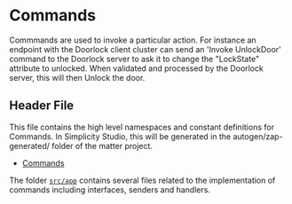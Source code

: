 # Commands

Commmands are used to invoke a particular action. For instance an endpoint with the Doorlock client cluster can send an 'Invoke UnlockDoor' command to the Doorlock server to ask it to change the "LockState" attribute to unlocked. When validated and processed by the Doorlock server, this will then Unlock the door.

## Header File

This file contains the high level namespaces and constant definitions for Commands. In Simplicity Studio, this will be generated in the autogen/zap-generated/ folder of the matter project.

- [Commands](https://github.com/SiliconLabs/matter_extension/blob/main/third_party/matter_sdk/zzz_generated/app-common/app-common/zap-generated/ids/Commands.h)

The folder [```src/app```](https://github.com/SiliconLabs/matter_extension/tree/main/third_party/matter_sdk/src/app) contains several files related to the implementation of commands including interfaces, senders and handlers.
